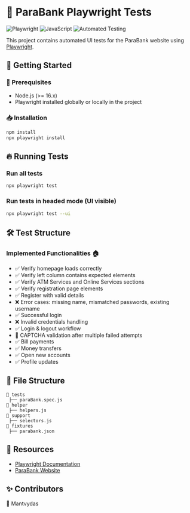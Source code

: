 # 🏦 ParaBank Playwright Tests

![Playwright](https://img.shields.io/badge/Playwright-Testing-green) ![JavaScript](https://img.shields.io/badge/JavaScript-ES6+-yellow) ![Automated Testing](https://img.shields.io/badge/Automated-Testing-blue)

This project contains automated UI tests for the ParaBank website using [Playwright](https://playwright.dev/).

## 🚀 Getting Started

### 📌 Prerequisites
- Node.js (>= 16.x)
- Playwright installed globally or locally in the project

### 📥 Installation
```sh
npm install
npx playwright install
```

## 🔥 Running Tests

### Run all tests
```sh
npx playwright test
```

### Run tests in headed mode (UI visible)
```sh
npx playwright test --ui
```

## 🛠️ Test Structure

### Implemented Functionalities 🏠
- ✅ Verify homepage loads correctly
- ✅ Verify left column contains expected elements
- ✅ Verify ATM Services and Online Services sections
- ✅ Verify registration page elements
- ✅ Register with valid details
- ❌ Error cases: missing name, mismatched passwords, existing username
- ✅ Successful login
- ❌ Invalid credentials handling
- ✅ Login & logout workflow
- 🛑 CAPTCHA validation after multiple failed attempts
- ✅ Bill payments
- ✅ Money transfers
- ✅ Open new accounts
- ✅ Profile updates

## 📂 File Structure
```
📁 tests
 ├── paraBank.spec.js
📁 helper
 ├── helpers.js
📁 support
 ├── selectors.js
📁 fixtures
 ├── parabank.json
```

## 🔗 Resources
- [Playwright Documentation](https://playwright.dev/)
- [ParaBank Website](https://parabank.parasoft.com/parabank/index.htm)

## ✨ Contributors
👤 Mantvydas

